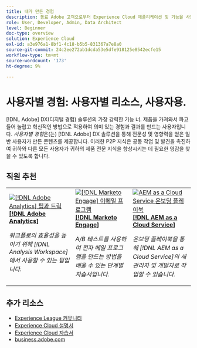 ```yaml
---
title: 내가 만든 경험
description: 동료 Adobe 고객으로부터 Experience Cloud 애플리케이션 및 기능을 사용하는 방법에 대해 알아보십시오.
role: User, Developer, Admin, Data Architect
level: Beginner
doc-type: overview
solution: Experience Cloud
exl-id: a3e976a1-8bf1-4c18-b5b5-831367a7e8a0
source-git-commit: 24c2ee272ab1dcda53e5dfe918125e8542ecfe15
workflow-type: tm+mt
source-wordcount: '173'
ht-degree: 9%

---
```


# 사용자별 경험: 사용자별 리소스, 사용자용.

[!DNL Adobe] DX(디지털 경험) 솔루션의 가장 강력한 기능 너. 제품을 가져와서 파고들어 놀랍고 혁신적인 방법으로 적용하여 의미 있는 경험과 결과를 만드는 사용자입니다. _사용자별 경험_&#x200B;은(는) [!DNL Adobe] DX 솔루션을 통해 전문성 및 영향력을 얻은 일반 사용자가 만든 콘텐츠를 제공합니다. 이러한 P2P 지식은 공동 작업 및 발견을 촉진하여 귀하와 다른 모든 사용자가 귀하의 제품 전문 지식을 향상시키는 데 필요한 영감을 찾을 수 있도록 합니다.

<div id="recs-overview-body-1"></div>
<div id="recs-overview-body-2"></div>
<div id="recs-overview-body-3"></div>
<div id="recs-overview-body-4"></div>
<div id="recs-overview-body-5"></div>
<div id="recs-overview-body-6"></div>

<div id="staff-picks-section">

## 직원 추천

<table>
<tr>
  <td>
    <a href="/help/analytics/analysis-workspace/tips-and-tricks/right-click-tips-and-tricks-for-more-efficient-workflows.md">
      <img alt="[!DNL Adobe Analytics] 팁과 트릭" src="https://video.tv.adobe.com/v/3417736?format=jpeg" />
    </a>
    <div>
      <a href="/help/analytics/analysis-workspace/tips-and-tricks/right-click-tips-and-tricks-for-more-efficient-workflows.md">
    <strong>[!DNL Adobe Analytics]</strong>
    </a>
    </div>
    <p>
    <em>워크플로의 효율성을 높이기 위해 [!DNL Analysis Workspace]에서 사용할 수 있는 팁입니다.</em>
    <p>
  </td>
  <td>
    <a href="/help/marketo/programs/email-programs.md">
      <img alt="[!DNL Marketo Engage] 이메일 프로그램" src="https://video.tv.adobe.com/v/3419440?format=jpeg" />
    </a>
    <div>
      <a href="/help/marketo/programs/email-programs.md">
    <strong>[!DNL Marketo Engage]</strong>
    </a>
    </div>
    <p>
    <em>A/B 테스트를 사용하여 전자 메일 프로그램을 만드는 방법을 배울 수 있는 단계별 자습서입니다.</em>
    <p>
  </td>
  <td>
    <a href="/help/experience-manager/cloud-service/expert-resources/aem-champions/onboarding-playbook.md">
      <img alt="AEM as a Cloud Service 온보딩 플레이북" src="https://video.tv.adobe.com/v/3419299?format=jpeg" />
    </a>
    <div>
      <a href="/help/experience-manager/cloud-service/expert-resources/aem-champions/onboarding-playbook.md">
    <strong>[!DNL AEM as a Cloud Service]</strong>
    </a>
    </div>
    <p>
    <em>온보딩 플레이북을 통해 [!DNL AEM as a Cloud Service]의 새 관리자 및 개발자로 작업할 수 있습니다.</em>
    <p>
  </td>
</tr>
</table>
</div>

## 추가 리소스

* [Experience League 커뮤니티](https://experienceleaguecommunities.adobe.com/?profile.language=ko)
* [Experience Cloud 설명서](https://experienceleague.adobe.com/docs/?lang=ko)
* [Experience Cloud 자습서](https://experienceleague.adobe.com/docs/home-tutorials.html?lang=ko-KR)
* [business.adobe.com](https://business.adobe.com)

